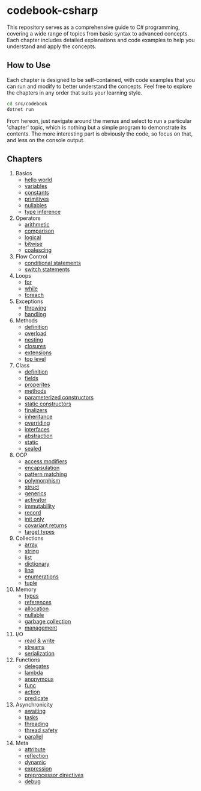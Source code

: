 # codebook-csharp

This repository serves as a comprehensive guide to C# programming, covering a wide range of topics from basic syntax to advanced concepts. Each chapter includes detailed explanations and code examples to help you understand and apply the concepts.

## How to Use
Each chapter is designed to be self-contained, with code examples that you can run and modify to better understand the concepts. Feel free to explore the chapters in any order that suits your learning style.

```sh
cd src/codebook
dotnet run
```

From hereon, just navigate around the menus and select to run a particular 'chapter' topic, which is nothing but a simple program to demonstrate its contents. The more interesting part is obviously the code, so focus on that, and less on the console output.

## Chapters

1. Basics
    - [hello world](./src/chapters/01_basics/01_hello-world/Program.cs)
    - [variables](./src/chapters/01_basics/02_variables/Program.cs)
    - [constants](./src/chapters/01_basics/03_constants/Program.cs)
    - [primitives](./src/chapters/01_basics/04_primitives/Program.cs)
    - [nullables](./src/chapters/01_basics/05_nullables/Program.cs)
    - [type inference](./src/chapters/01_basics/06_type-inference/Program.cs)
2. Operators
    - [arithmetic](./src/chapters/02_operators/01_arithmetic-operators/Program.cs)
    - [comparison](./src/chapters/02_operators/02_comparison-operators/Program.cs)
    - [logical](./src/chapters/02_operators/03_logical-operators/Program.cs)
    - [bitwise](./src/chapters/02_operators/04_bitwise-operators/Program.cs)
    - [coalescing](./src/chapters/02_operators/05_coalescing/Program.cs)
3. Flow Control
    - [conditional statements](./src/chapters/03_flow-controls/01_conditional-statements/Program.cs)
    - [switch statements](./src/chapters/03_flow-controls/02_switch-statements/Program.cs)
4. Loops
    - [for](./src/chapters/04_loops/01_for-loop/Program.cs)
    - [while](./src/chapters/04_loops/02_while-loop/Program.cs)
    - [foreach](./src/chapters/04_loops/03_foreach-loop/Program.cs)
5. Exceptions
    - [throwing](./src/chapters/05_exceptions/01_throw-exceptions/Program.cs)
    - [handling](./src/chapters/05_exceptions/02_handle-exceptions/Program.cs)
6. Methods
    - [definition](./src/chapters/06_methods/01_methods-definition/Program.cs)
    - [overload](./src/chapters/06_methods/02_methods-overload/Program.cs)
    - [nesting](./src/chapters/06_methods/03_methods-nested/Program.cs)
    - [closures](./src/chapters/06_methods/04_methods-closure/Program.cs)
    - [extensions](./src/chapters/06_methods/05_methods-extension/Program.cs)
    - [top level](./src/chapters/06_methods/06_top-level/Program.cs)
7. Class
    - [definition](./src/chapters/07_class/01_class-definition/Program.cs)
    - [fields](./src/chapters/07_class/02_class-fields/Program.cs)
    - [properites](./src/chapters/07_class/03_class-properties/Program.cs)
    - [methods](./src/chapters/07_class/04_class-methods/Program.cs)
    - [parameterized constructors](./src/chapters/07_class/05_constructors-parameterized/Program.cs)
    - [static constructors](./src/chapters/07_class/06_constructors-static/Program.cs)
    - [finalizers](./src/chapters/07_class/07_finalizers/Program.cs)
    - [inheritance](./src/chapters/07_class/08_inheritance/Program.cs)
    - [overriding](./src/chapters/07_class/09_overriding/Program.cs)
    - [interfaces](./src/chapters/07_class/10_interfaces/Program.cs)
    - [abstraction](./src/chapters/07_class/11_abstract/Program.cs)
    - [static](./src/chapters/07_class/12_static/Program.cs)
    - [sealed](//src/chapters/07_class/13_sealed/Program.cs)
8. OOP
    - [access modifiers](./src/chapters/08_oop/01_access-modifiers/Program.cs)
    - [encapsulation](./src/chapters/08_oop/02_encapsulation/Program.cs)
    - [pattern matching](./src/chapters/08_oop/03_pattern-match/Program.cs)
    - [polymorphism](./src/chapters/08_oop/04_polymorphism/Program.cs)
    - [struct](./src/chapters/08_oop/05_structs/Program.cs)
    - [generics](./src/chapters/08_oop/06_generics/Program.cs)
    - [activator](./src/chapters/08_oop/07_activator/Program.cs)
    - [immutability](./src/chapters/08_oop/08_immutability/Program.cs)
    - [record](./src/chapters/08_oop/09_record/Program.cs)
    - [init only](./src/chapters/08_oop/10_init-only/Program.cs)
    - [covariant returns](./src/chapters/08_oop/11_covariant-returns/Program.cs)
    - [target types](./src/chapters/08_oop/12_target-types/Program.cs)
9. Collections
    - [array](./src/chapters/09_collections/01_arrays/Program.cs)
    - [string](./src/chapters/09_collections/02_strings/Program.cs)
    - [list](./src/chapters/09_collections/03_lists/Program.cs)
    - [dictionary](./src/chapters/09_collections/04_dictionaries/Program.cs)
    - [linq](./src/chapters/09_collections/05_linq/Program.cs)
    - [enumerations](./src/chapters/09_collections/06_enumerations/Program.cs)
    - [tuple](./src/chapters/09_collections/07_tuples/Program.cs)
10. Memory
    - [types](./src/chapters/10_memory/01_types/Program.cs)
    - [references](./src/chapters/10_memory/02_reference/Program.cs)
    - [allocation](./src/chapters/10_memory/03_allocation/Program.cs)
    - [nullable](./src/chapters/10_memory/04_nullable/Program.cs)
    - [garbage collection](./src/chapters/10_memory/05_gc/Program.cs)
    - [management](./src/chapters/10_memory/06_management/Program.cs)
11. I/O
    - [read & write](./src/chapters/11_io/01_read-write/Program.cs)
    - [streams](./src/chapters/11_io/02_streams/Program.cs)
    - [serialization](./src/chapters/11_io/03_serialization/Program.cs)
12. Functions
    - [delegates](./src/chapters/12_func/01_delegates/Program.cs)
    - [lambda](./src/chapters/12_func/02_lambda/Program.cs)
    - [anonymous](./src/chapters/12_func/03_anonymous/Program.cs)
    - [func](./src/chapters/12_func/04_func/Program.cs)
    - [action](./src/chapters/12_func/05_action/Program.cs)
    - [predicate](./src/chapters/12_func/06_predicate/Program.cs)
13. Asynchronicity
    - [awaiting](./src/chapters/13_asynchronicity/01_awaiting/Program.cs)
    - [tasks](./src/chapters/13_asynchronicity/02_tasks/Program.cs)
    - [threading](./src/chapters/13_asynchronicity/03_threading/Program.cs)
    - [thread safety](./src/chapters/13_asynchronicity/04_thread-safety/Program.cs)
    - [parallel](./src/chapters/13_asynchronicity/05_parallel/Program.cs)
14. Meta
    - [attribute](./src/chapters/14_meta/01_attribute/Program.cs)
    - [reflection](./src/chapters/14_meta/02_reflection/Program.cs)
    - [dynamic](./src/chapters/14_meta/03_dynamic/Program.cs)
    - [expression](./src/chapters/14_meta/04_expression/Program.cs)
    - [preprocessor directives](./src/chapters/14_meta/05_preprocessor-directives/Program.cs)
    - [debug](./src/chapters/14_meta/06_debug/Program.cs)